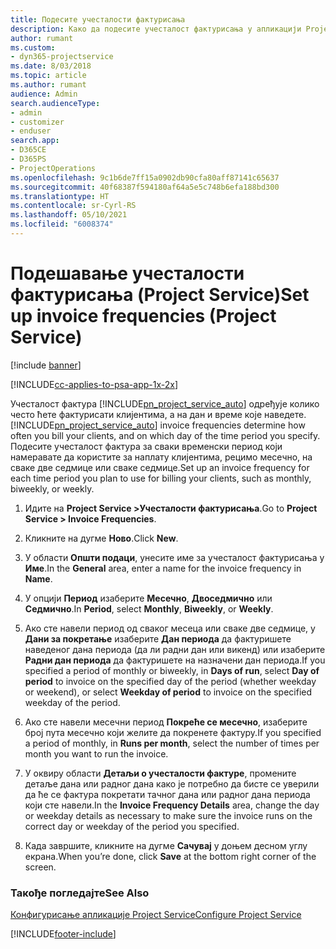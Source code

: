 ```yaml
---
title: Подесите учесталости фактурисања
description: Како да подесите учесталост фактурисања у апликацији Project Service
author: rumant
ms.custom:
- dyn365-projectservice
ms.date: 8/03/2018
ms.topic: article
ms.author: rumant
audience: Admin
search.audienceType:
- admin
- customizer
- enduser
search.app:
- D365CE
- D365PS
- ProjectOperations
ms.openlocfilehash: 9c1b6de7ff15a0902db90cfa80aff87141c65637
ms.sourcegitcommit: 40f68387f594180af64a5e5c748b6efa188bd300
ms.translationtype: HT
ms.contentlocale: sr-Cyrl-RS
ms.lasthandoff: 05/10/2021
ms.locfileid: "6008374"
---
```

# <a name="set-up-invoice-frequencies-project-service"></a><span data-ttu-id="e1b0a-103">Подешавање учесталости фактурисања (Project Service)</span><span class="sxs-lookup"><span data-stu-id="e1b0a-103">Set up invoice frequencies (Project Service)</span></span>

[!include [banner](../includes/psa-now-project-operations.md)]

[!INCLUDE[cc-applies-to-psa-app-1x-2x](../includes/cc-applies-to-psa-app-1x-2x.md)]

<span data-ttu-id="e1b0a-104">Учесталост фактура [!INCLUDE[pn_project_service_auto](../includes/pn-project-service-auto.md)] одређује колико често ћете фактурисати клијентима, а на дан и време које наведете.</span><span class="sxs-lookup"><span data-stu-id="e1b0a-104">[!INCLUDE[pn_project_service_auto](../includes/pn-project-service-auto.md)] invoice frequencies determine how often you bill your clients, and on which day of the time period you specify.</span></span> <span data-ttu-id="e1b0a-105">Подесите учесталост фактура за сваки временски период који намеравате да користите за наплату клијентима, рецимо месечно, на сваке две седмице или сваке седмице.</span><span class="sxs-lookup"><span data-stu-id="e1b0a-105">Set up an invoice frequency for each time period you plan to use for billing your clients, such as monthly, biweekly, or weekly.</span></span>  
  
1.  <span data-ttu-id="e1b0a-106">Идите на **Project Service >Учесталости фактурисања**.</span><span class="sxs-lookup"><span data-stu-id="e1b0a-106">Go to **Project Service > Invoice Frequencies**.</span></span>  
  
2.  <span data-ttu-id="e1b0a-107">Кликните на дугме **Ново**.</span><span class="sxs-lookup"><span data-stu-id="e1b0a-107">Click **New**.</span></span>  
  
3.  <span data-ttu-id="e1b0a-108">У области **Општи подаци**, унесите име за учесталост фактурисања у **Име**.</span><span class="sxs-lookup"><span data-stu-id="e1b0a-108">In the **General** area, enter a name for the invoice frequency in **Name**.</span></span>  
  
4.  <span data-ttu-id="e1b0a-109">У опцији **Период** изаберите **Месечно**, **Двоседмично** или **Седмично**.</span><span class="sxs-lookup"><span data-stu-id="e1b0a-109">In **Period**, select **Monthly**, **Biweekly**, or **Weekly**.</span></span>  
  
5.  <span data-ttu-id="e1b0a-110">Ако сте навели период од сваког месеца или сваке две седмице, у **Дани за покретање** изаберите **Дан периода** да фактуришете наведеног дана периода (да ли радни дан или викенд) или изаберите **Радни дан периода** да фактуришете на назначени дан периода.</span><span class="sxs-lookup"><span data-stu-id="e1b0a-110">If you specified a period of monthly or biweekly, in **Days of run**, select **Day of period** to invoice on the specified day of the period (whether weekday or weekend), or select **Weekday of period** to invoice on the specified weekday of the period.</span></span>  
  
6.  <span data-ttu-id="e1b0a-111">Ако сте навели месечни период **Покреће се месечно**, изаберите број пута месечно који желите да покренете фактуру.</span><span class="sxs-lookup"><span data-stu-id="e1b0a-111">If you specified a period of monthly, in **Runs per month**, select the number of times per month you want to run the invoice.</span></span>  
  
7.  <span data-ttu-id="e1b0a-112">У оквиру области **Детаљи о учесталости фактуре**, промените детаље дана или радног дана како је потребно да бисте се уверили да ће се фактура покретати тачног дана или радног дана периода који сте навели.</span><span class="sxs-lookup"><span data-stu-id="e1b0a-112">In the **Invoice Frequency Details** area, change the day or weekday details as necessary to make sure the invoice runs on the correct day or weekday of the period you specified.</span></span>  
  
8.  <span data-ttu-id="e1b0a-113">Када завршите, кликните на дугме **Сачувај** у доњем десном углу екрана.</span><span class="sxs-lookup"><span data-stu-id="e1b0a-113">When you’re done, click **Save** at the bottom right corner of the screen.</span></span>  
  
### <a name="see-also"></a><span data-ttu-id="e1b0a-114">Такође погледајте</span><span class="sxs-lookup"><span data-stu-id="e1b0a-114">See Also</span></span>  
 [<span data-ttu-id="e1b0a-115">Конфигурисање апликације Project Service</span><span class="sxs-lookup"><span data-stu-id="e1b0a-115">Configure Project Service</span></span>](../psa/configure.md)


[!INCLUDE[footer-include](../includes/footer-banner.md)]